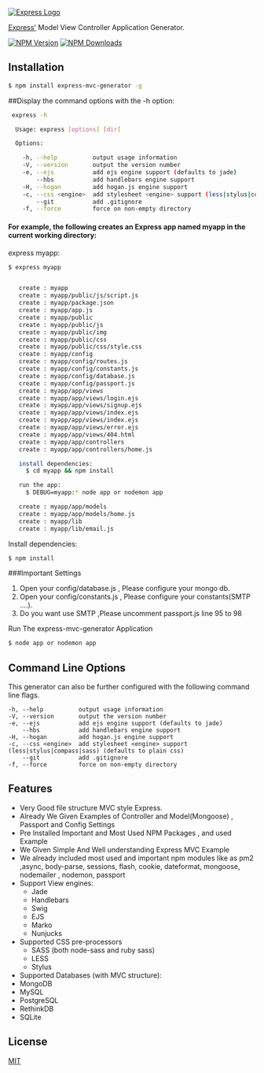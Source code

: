 [![Express Logo](https://i.cloudup.com/zfY6lL7eFa-3000x3000.png)](https://www.npmjs.com/package/express-mvc-generator/)

[Express'](https://www.npmjs.com/package/express-mvc-generator) Model View Controller Application Generator.

[![NPM Version][npm-image]][npm-url]
[![NPM Downloads][downloads-image]][downloads-url]


## Installation

```sh
$ npm install express-mvc-generator -g 
```
##Display the command options with the -h option:


```bash
 express -h

  Usage: express [options] [dir]

  Options:

    -h, --help          output usage information
    -V, --version       output the version number
    -e, --ejs           add ejs engine support (defaults to jade)
        --hbs           add handlebars engine support
    -H, --hogan         add hogan.js engine support
    -c, --css <engine>  add stylesheet <engine> support (less|stylus|compass|sass) (defaults to plain css)
        --git           add .gitignore
    -f, --force         force on non-empty directory

```

#### For example, the following creates an Express app named myapp in the current working directory:


express myapp:

```bash
$ express myapp


   create : myapp
   create : myapp/public/js/script.js
   create : myapp/package.json
   create : myapp/app.js
   create : myapp/public
   create : myapp/public/js
   create : myapp/public/img
   create : myapp/public/css
   create : myapp/public/css/style.css
   create : myapp/config
   create : myapp/config/routes.js
   create : myapp/config/constants.js
   create : myapp/config/database.js
   create : myapp/config/passport.js
   create : myapp/app/views
   create : myapp/app/views/login.ejs
   create : myapp/app/views/signup.ejs
   create : myapp/app/views/index.ejs
   create : myapp/app/views/index.ejs
   create : myapp/app/views/error.ejs
   create : myapp/app/views/404.html
   create : myapp/app/controllers
   create : myapp/app/controllers/home.js

   install dependencies:
     $ cd myapp && npm install

   run the app:
     $ DEBUG=myapp:* node app or nodemon app 

   create : myapp/app/models
   create : myapp/app/models/home.js
   create : myapp/lib
   create : myapp/lib/email.js

```



Install dependencies:

```bash
$ npm install
```

###Important Settings
1) Open your config/database.js , Please configure your mongo db.
2) Open your config/constants.js , Please configure your constants(SMTP ....). 
3) Do you want use SMTP ,Please uncomment passport.js line 95  to 98



Run The express-mvc-generator Application

```bash
$ node app or nodemon app 
```

## Command Line Options

This generator can also be further configured with the following command line flags.

    -h, --help          output usage information
    -V, --version       output the version number
    -e, --ejs           add ejs engine support (defaults to jade)
        --hbs           add handlebars engine support
    -H, --hogan         add hogan.js engine support
    -c, --css <engine>  add stylesheet <engine> support (less|stylus|compass|sass) (defaults to plain css)
        --git           add .gitignore
    -f, --force         force on non-empty directory


## Features

- Very Good  file structure MVC style Express. 
- Already We Given Examples of Controller and Model(Mongoose) , Passport  and Config Settings
- Pre Installed Important and Most Used NPM Packages , and used Example 
- We Given Simple And Well understanding Express MVC Example
- We already included most used and important npm modules like as pm2 ,async, body-parse, sessions, flash, cookie, dateformat, mongoose, nodemailer , nodemon, passport
- Support View engines:
  - Jade
  - Handlebars
  - Swig
  - EJS
  - Marko
  - Nunjucks
- Supported CSS pre-processors
  - SASS (both node-sass and ruby sass)
  - LESS
  - Stylus
- Supported Databases (with MVC structure):
 - MongoDB
 - MySQL
 - PostgreSQL
 - RethinkDB
 - SQLite





## License

[MIT](LICENSE)

[npm-image]: https://img.shields.io/npm/v/express-mvc-generator.svg
[npm-url]: https://npmjs.org/package/express-mvc-generator
[downloads-image]: https://img.shields.io/npm/dm/express-mvc-generator.svg
[downloads-url]: https://npmjs.org/package/express-mvc-generator


